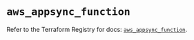 # `aws_appsync_function`

Refer to the Terraform Registry for docs: [`aws_appsync_function`](https://registry.terraform.io/providers/hashicorp/aws/6.0.0/docs/resources/appsync_function).
